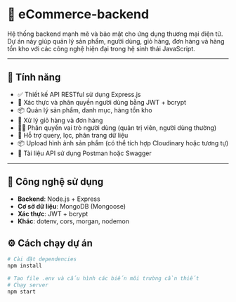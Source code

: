 # 🛒 eCommerce-backend

Hệ thống backend mạnh mẽ và bảo mật cho ứng dụng thương mại điện tử. Dự án này giúp quản lý sản phẩm, người dùng, giỏ hàng, đơn hàng và hàng tồn kho với các công nghệ hiện đại trong hệ sinh thái JavaScript.

---

## 🚀 Tính năng

- ✅ Thiết kế API RESTful sử dụng Express.js
- 🔐 Xác thực và phân quyền người dùng bằng JWT + bcrypt
- 📦 Quản lý sản phẩm, danh mục, hàng tồn kho
- 🛒 Xử lý giỏ hàng và đơn hàng
- 👨‍💼 Phân quyền vai trò người dùng (quản trị viên, người dùng thường)
- 📄 Hỗ trợ query, lọc, phân trang dữ liệu
- 📦 Upload hình ảnh sản phẩm (có thể tích hợp Cloudinary hoặc tương tự)
- 📘 Tài liệu API sử dụng Postman hoặc Swagger

---

## 🧱 Công nghệ sử dụng

- **Backend**: Node.js + Express
- **Cơ sở dữ liệu**: MongoDB (Mongoose)
- **Xác thực**: JWT + bcrypt
- **Khác**: dotenv, cors, morgan, nodemon

## ⚙️ Cách chạy dự án

```bash
# Cài đặt dependencies
npm install

# Tạo file .env và cấu hình các biến môi trường cần thiết
# Chạy server
npm start
```
